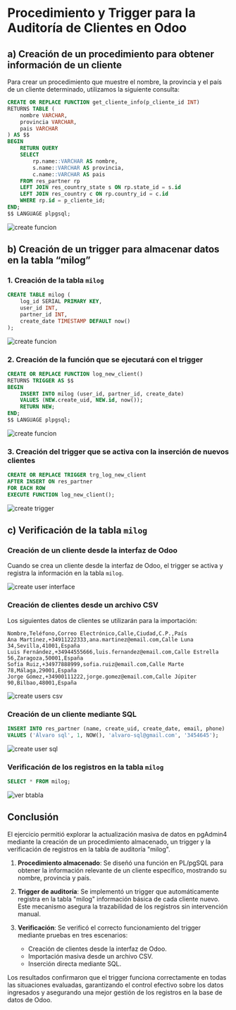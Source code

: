
# Procedimiento y Trigger para la Auditoría de Clientes en Odoo

## a) Creación de un procedimiento para obtener información de un cliente

Para crear un procedimiento que muestre el nombre, la provincia y el país de un cliente determinado, utilizamos la siguiente consulta:

```sql
CREATE OR REPLACE FUNCTION get_cliente_info(p_cliente_id INT)
RETURNS TABLE (
    nombre VARCHAR,
    provincia VARCHAR,
    pais VARCHAR
) AS $$
BEGIN
    RETURN QUERY
    SELECT
        rp.name::VARCHAR AS nombre,
        s.name::VARCHAR AS provincia,
        c.name::VARCHAR AS pais
    FROM res_partner rp
    LEFT JOIN res_country_state s ON rp.state_id = s.id
    LEFT JOIN res_country c ON rp.country_id = c.id
    WHERE rp.id = p_cliente_id;
END;
$$ LANGUAGE plpgsql;
```

![create funcion](imagenes/ejercicio3/consulta_1.png)

## b) Creación de un trigger para almacenar datos en la tabla “milog”

### 1. Creación de la tabla `milog`

```sql
CREATE TABLE milog (
    log_id SERIAL PRIMARY KEY,
    user_id INT,
    partner_id INT,
    create_date TIMESTAMP DEFAULT now()
);
```

![create funcion](imagenes/ejercicio3/creacion_tabla.png)

### 2. Creación de la función que se ejecutará con el trigger

```sql
CREATE OR REPLACE FUNCTION log_new_client()
RETURNS TRIGGER AS $$
BEGIN
    INSERT INTO milog (user_id, partner_id, create_date)
    VALUES (NEW.create_uid, NEW.id, now());
    RETURN NEW;
END;
$$ LANGUAGE plpgsql;
```

![create funcion](imagenes/ejercicio3/creacion_funcion.png)

### 3. Creación del trigger que se activa con la inserción de nuevos clientes

```sql
CREATE OR REPLACE TRIGGER trg_log_new_client
AFTER INSERT ON res_partner
FOR EACH ROW
EXECUTE FUNCTION log_new_client();
```

![create trigger](imagenes/ejercicio3/creaccion_tigger.png)

## c) Verificación de la tabla `milog`

### Creación de un cliente desde la interfaz de Odoo

Cuando se crea un cliente desde la interfaz de Odoo, el trigger se activa y registra la información en la tabla `milog`.

![create user interface](imagenes/ejercicio3/creacion_interfaz.png)

### Creación de clientes desde un archivo CSV

Los siguientes datos de clientes se utilizarán para la importación:

```csv
Nombre,Teléfono,Correo Electrónico,Calle,Ciudad,C.P.,País
Ana Martínez,+34911222333,ana.martinez@email.com,Calle Luna 34,Sevilla,41001,España
Luis Fernández,+34944555666,luis.fernandez@email.com,Calle Estrella 56,Zaragoza,50001,España
Sofía Ruiz,+34977888999,sofia.ruiz@email.com,Calle Marte 78,Málaga,29001,España
Jorge Gómez,+34900111222,jorge.gomez@email.com,Calle Júpiter 90,Bilbao,48001,España
```

![create users csv ](imagenes/ejercicio3/creacion_csv.png)

### Creación de un cliente mediante SQL

```sql
INSERT INTO res_partner (name, create_uid, create_date, email, phone)
VALUES ('Álvaro sql', 1, NOW(), 'alvaro-sql@gmail.com', '3454645');
```

![create user sql](imagenes/ejercicio3/creacion_sql.png)

### Verificación de los registros en la tabla `milog`

```sql
SELECT * FROM milog;
```

![ver btabla](imagenes/ejercicio3/ver_tabla_lilog.png)

## Conclusión

El ejercicio permitió explorar la actualización masiva de datos en pgAdmin4 mediante la creación de un procedimiento almacenado, un trigger y la verificación de registros en la tabla de auditoría "milog".

1. **Procedimiento almacenado**: Se diseñó una función en PL/pgSQL para obtener la información relevante de un cliente específico, mostrando su nombre, provincia y país.

2. **Trigger de auditoría**: Se implementó un trigger que automáticamente registra en la tabla "milog" información básica de cada cliente nuevo. Este mecanismo asegura la trazabilidad de los registros sin intervención manual.

3. **Verificación**: Se verificó el correcto funcionamiento del trigger mediante pruebas en tres escenarios:
   - Creación de clientes desde la interfaz de Odoo.
   - Importación masiva desde un archivo CSV.
   - Inserción directa mediante SQL.

Los resultados confirmaron que el trigger funciona correctamente en todas las situaciones evaluadas, garantizando el control efectivo sobre los datos ingresados y asegurando una mejor gestión de los registros en la base de datos de Odoo.

